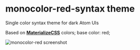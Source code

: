# monocolor-red-syntax theme

Single color syntax theme for dark Atom UIs

Based on [**MaterializeCSS**](http://materializecss.com/color.html) colors;
base color: red;

![monocolor-red screenshot](http://144.76.103.88/webforge_static/atom/monocolor-red.jpg)
